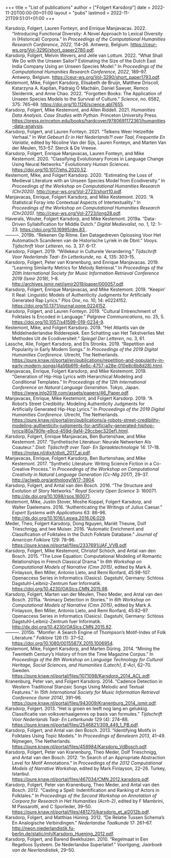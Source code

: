 +++
title = "List of publications"
author = ["Folgert Karsdorp"]
date = 2022-11-20T00:00:00+01:00
layout = "pubs"
lastmod = 2022-11-21T09:51:01+01:00
+++


<style>.csl-entry{text-indent: -1.5em; margin-left: 1.5em;}</style><div class="csl-bib-body">
  <div class="csl-entry"><a id="citeproc_bib_item_1"></a>Karsdorp, Folgert, Lauren Fonteyn, and Enrique Manjavacas. 2022. “Introducing Functional Diversity: A Novel Approach to Lexical Diversity in (Historical) Corpora.” In <i>Proceedings of the Computational Humanities Research Conference, 2022</i>, 114–26. Antwerp, Belgium. <a href="https://ceur-ws.org/Vol-3290/short_paper2780.pdf">https://ceur-ws.org/Vol-3290/short_paper2780.pdf</a>.</div>
  <div class="csl-entry"><a id="citeproc_bib_item_2"></a>Karsdorp, Folgert, Melvin Wevers, and Jelle van Lottum. 2022. “What Shall We Do with the Unseen Sailor? Estimating the Size of the Dutch East India Company Using an Unseen Species Model.” In <i>Proceedings of the Computational Humanities Research Conference, 2022</i>, 189–97. Antwerp, Belgium. <a href="https://ceur-ws.org/Vol-3290/short_paper1793.pdf">https://ceur-ws.org/Vol-3290/short_paper1793.pdf</a>.</div>
  <div class="csl-entry"><a id="citeproc_bib_item_3"></a>Kestemont, Mike, Folgert Karsdorp, Elisabeth de Bruijn, Matthew Driscoll, Katarzyna A. Kapitan, Pádraig Ó Macháin, Daniel Sawyer, Remco Sleiderink, and Anne Chao. 2022. “Forgotten Books: The Application of Unseen Species Models to the Survival of Culture.” <i>Science</i>, no. 6582, 375: 765–69. <a href="https://doi.org/10.1126/science.abl7655">https://doi.org/10.1126/science.abl7655</a>.</div>
  <div class="csl-entry"><a id="citeproc_bib_item_4"></a>Karsdorp, Folgert, Mike Kestemont, and Allen Riddell. 2021. <i>Humanities Data Analysis. Case Studies with Python</i>. Princeton University Press. <a href="https://press.princeton.edu/books/hardcover/9780691172361/humanities-data-analysis">https://press.princeton.edu/books/hardcover/9780691172361/humanities-data-analysis</a>.</div>
  <div class="csl-entry"><a id="citeproc_bib_item_5"></a>Karsdorp, Folgert, and Lauren Fonteyn. 2021. “Telkens Weer Hetzelfde Verhaal.” In <i>Wat Gebeurt Er in Het Nederlands?! over Taal, Frequentie En Variatie</i>, edited by Nicoline Van der Sijs, Lauren Fonteyn, and Marten Van der Meulen, 153–57. Sterck &#38; De Vreese.</div>
  <div class="csl-entry"><a id="citeproc_bib_item_6"></a>Karsdorp, Folgert, Enrique Manjavacas, Lauren Fonteyn, and Mike Kestemont. 2020. “Classifying Evolutionary Forces in Language Change Using Neural Networks.” <i>Evolutionary Human Sciences</i>. <a href="https://doi.org/10.1017/ehs.2020.52">https://doi.org/10.1017/ehs.2020.52</a>.</div>
  <div class="csl-entry"><a id="citeproc_bib_item_7"></a>Kestemont, Mike, and Folgert Karsdorp. 2020. “Estimating the Loss of Medieval Literature with an Unseen Species Model from Ecodiversity.” In <i>Proceedings of the Workshop on Computational Humanities Research (Chr2020)</i>. <a href="http://ceur-ws.org/Vol-2723/short10.pdf">http://ceur-ws.org/Vol-2723/short10.pdf</a>.</div>
  <div class="csl-entry"><a id="citeproc_bib_item_8"></a>Manjavacas, Enrique, Folgert Karsdorp, and Mike Kestemont. 2020. “A Statistical Foray into Contextual Aspects of Intertextuality.” In <i>Proceedings of the Workshop on Computational Humanities Research (Chr2020)</i>. <a href="http://ceur-ws.org/Vol-2723/long28.pdf">http://ceur-ws.org/Vol-2723/long28.pdf</a>.</div>
  <div class="csl-entry"><a id="citeproc_bib_item_9"></a>Haverals, Wouter, Folgert Karsdorp, and Mike Kestemont. 2019a. “Data-Driven Syllabification for Middle Dutch.” <i>Digital Medievalist</i>, no. 1, 12: 1–23. <a href="https://doi.org/10.16995/dm.83 ">https://doi.org/10.16995/dm.83 </a>.</div>
  <div class="csl-entry"><a id="citeproc_bib_item_10"></a>———. 2019b. “Rekenen Op Ritme. Een Datagedreven Oplossing Voor Het Automatisch Scanderen van de Historische Lyriek in de Dbnl.” <i>Vooys. Tijdschrift Voor Letteren</i>, no. 3, 37: 6–17.</div>
  <div class="csl-entry"><a id="citeproc_bib_item_11"></a>Karsdorp, Folgert. 2019. “Willekeur in Culturele Verandering.” <i>Tijdschrift Voor Nederlands Taal- En Letterkunde</i>, no. 4, 135: 303–15.</div>
  <div class="csl-entry"><a id="citeproc_bib_item_12"></a>Karsdorp, Folgert, Peter van Kranenburg, and Enrique Manjavacas. 2019. “Learning Similarity Metrics for Melody Retrieval.” In <i>Proceedings of the 20th International Society for Music Information Retrieval Conference 2019 (Ismir 2019)</i>, 1–8. <a href="http://archives.ismir.net/ismir2019/paper/000057.pdf">http://archives.ismir.net/ismir2019/paper/000057.pdf</a>.</div>
  <div class="csl-entry"><a id="citeproc_bib_item_13"></a>Karsdorp, Folgert, Enrique Manjavacas, and Mike Kestemont. 2019. “Keepin’ It Real: Linguistic Models of Authenticity Judgments for Artificially Generated Rap Lyrics.” <i>Plos One</i>, no. 10, 14: e0224152. <a href="https://doi.org/10.1371/journal.pone.0224152">https://doi.org/10.1371/journal.pone.0224152</a>.</div>
  <div class="csl-entry"><a id="citeproc_bib_item_14"></a>Karsdorp, Folgert, and Lauren Fonteyn. 2019. “Cultural Entrenchment of Folktales Is Encoded in Language.” <i>Palgrave Communications</i>, no. 25, 5. <a href="https://doi.org/10.1057/s41599-019-0234-9">https://doi.org/10.1057/s41599-019-0234-9</a>.</div>
  <div class="csl-entry"><a id="citeproc_bib_item_15"></a>Kestemont, Mike, and Folgert Karsdorp. 2019. “Het Atlantis van de Middelnederlandse Ridderepiek. Een Schatting van Het Tekstverlies Met Methodes Uit de Ecodiversiteit.” <i>Spiegel Der Letteren</i>, no. 3, 61.</div>
  <div class="csl-entry"><a id="citeproc_bib_item_16"></a>Lassche, Alie, Folgert Karsdorp, and Els Stronks. 2019. “Repetition and Popularity in Early Modern Songs.” In <i>Proceedings of the 2019 Digital Humanities Conference</i>. Utrecht, The Netherlands. <a href="https://pure.knaw.nl/portal/en/publications/repetition-and-popularity-in-early-modern-songs(4a56b6f6-4e6c-4757-a28e-010e8c6b8d28).html">https://pure.knaw.nl/portal/en/publications/repetition-and-popularity-in-early-modern-songs(4a56b6f6-4e6c-4757-a28e-010e8c6b8d28).html</a>.</div>
  <div class="csl-entry"><a id="citeproc_bib_item_17"></a>Manjavacas, Enrique, Folgert Karsdorp, and Mike Kestemont. 2019. “Generation of Hip-Hop Lyrics with Hierarchical Modeling and Conditional Templates.” In <i>Proceedings of the 12th International Conference on Natural Language Generation</i>. Tokyo, Japan. <a href="https://www.inlg2019.com/assets/papers/46_Paper.pdf">https://www.inlg2019.com/assets/papers/46_Paper.pdf</a>.</div>
  <div class="csl-entry"><a id="citeproc_bib_item_18"></a>Manjavacas, Enrique, Mike Kestemont, and Folgert Karsdorp. 2019. “A Robot’s Street Credibility: Modeling Authenticity Judgments for Artificially Generated Hip-Hop Lyrics.” In <i>Proceedings of the 2019 Digital Humanities Conference</i>. Utrecht, The Netherlands. <a href="https://pure.knaw.nl/portal/en/publications/a-robots-street-credibility-modeling-authenticity-judgments-for-artificially-generated-hiphop-lyrics(80a790fe-e9cd-459d-9af4-29ccbec320ef).html">https://pure.knaw.nl/portal/en/publications/a-robots-street-credibility-modeling-authenticity-judgments-for-artificially-generated-hiphop-lyrics(80a790fe-e9cd-459d-9af4-29ccbec320ef).html</a>.</div>
  <div class="csl-entry"><a id="citeproc_bib_item_19"></a>Karsdorp, Folgert, Enrique Manjavacas, Ben Burtenshaw, and Mike Kestemont. 2017. “Synthetische Literatuur: Neurale Netwerken Als Coauteur.” <i>Dixit: Tijdschrift over Taal- En Spraaktechnologie</i> 14: 17–18. <a href="https://notas.nl/dixit/dixit_2017_ai.pdf">https://notas.nl/dixit/dixit_2017_ai.pdf</a>.</div>
  <div class="csl-entry"><a id="citeproc_bib_item_20"></a>Manjavacas, Enrique, Folgert Karsdorp, Ben Burtenshaw, and Mike Kestemont. 2017. “Synthetic Literature: Writing Science Fiction in a Co-Creative Process.” In <i>Proceedings of the Workshop on Computational Creativity in Natural Language Generation (Cc-Nlg 2017)</i>, 29–37. <a href="http://aclweb.org/anthology/W17-3904">http://aclweb.org/anthology/W17-3904</a>.</div>
  <div class="csl-entry"><a id="citeproc_bib_item_21"></a>Karsdorp, Folgert, and Antal van den Bosch. 2016. “The Structure and Evolution of Story Networks.” <i>Royal Society Open Science</i> 3: 160071. <a href="http://dx.doi.org/10.1098/rsos.160071">http://dx.doi.org/10.1098/rsos.160071</a>.</div>
  <div class="csl-entry"><a id="citeproc_bib_item_22"></a>Kestemont, Mike, Justin Stover, Moshe Koppel, Folgert Karsdorp, and Walter Daelemans. 2016. “Authenticating the Writings of Julius Caesar.” <i>Expert Systems with Applications</i> 63: 86–96. <a href="http://dx.doi.org/10.1016/j.eswa.2016.06.029">http://dx.doi.org/10.1016/j.eswa.2016.06.029</a>.</div>
  <div class="csl-entry"><a id="citeproc_bib_item_23"></a>Meder, Theo, Folgert Karsdorp, Dong Nguyen, Mariët Theune, Dolf Trieschnigg, and Iwe Muiser. 2016. “Automatic Enrichment and Classification of Folktales in the Dutch Folktale Database.” <i>Journal of American Folklore</i> 129: 78–96. <a href="https://pure.knaw.nl/portal/files/2337691/JAF_VVB.pdf">https://pure.knaw.nl/portal/files/2337691/JAF_VVB.pdf</a>.</div>
  <div class="csl-entry"><a id="citeproc_bib_item_24"></a>Karsdorp, Folgert, Mike Kestemont, Christof Schöch, and Antal van den Bosch. 2015. “The Love Equation: Computational Modeling of Romantic Relationships in French Classical Drama.” In <i>6th Workshop on Computational Models of Narrative (Cmn 2015)</i>, edited by Mark A. Finlayson, Ben Miller, Antonio Lieto, and Remi Ronfard, 45:98–107. Openaccess Series in Informatics (Oasics). Dagstuhl, Germany: Schloss Dagstuhl–Leibniz-Zentrum fuer Informatik. <a href="https://doi.org/10.4230/OASIcs.CMN.2015.98">https://doi.org/10.4230/OASIcs.CMN.2015.98</a>.</div>
  <div class="csl-entry"><a id="citeproc_bib_item_25"></a>Karsdorp, Folgert, Marten van der Meulen, Theo Meder, and Antal van den Bosch. 2015a. “Animacy Detection in Stories.” In <i>6th Workshop on Computational Models of Narrative (Cmn 2015)</i>, edited by Mark A. Finlayson, Ben Miller, Antonio Lieto, and Remi Ronfard, 45:82–97. Openaccess Series in Informatics (Oasics). Dagstuhl, Germany: Schloss Dagstuhl–Leibniz-Zentrum fuer Informatik. <a href="http://dx.doi.org/10.4230/OASIcs.CMN.2015.82">http://dx.doi.org/10.4230/OASIcs.CMN.2015.82</a>.</div>
  <div class="csl-entry"><a id="citeproc_bib_item_26"></a>———. 2015b. “Momfer: A Search Engine of Thompson’s Motif-Index of Folk Literature.” <i>Folklore</i> 126 (1): 37–52. <a href="https://doi.org/10.1080/0015587X.2015.1006954">https://doi.org/10.1080/0015587X.2015.1006954</a>.</div>
  <div class="csl-entry"><a id="citeproc_bib_item_27"></a>Kestemont, Mike, Folgert Karsdorp, and Marten Düring. 2014. “Mining the Twentieth Century’s History of from the Time Magazine Corpus.” In <i>Proceedings of the 8th Workshop on Language Technology for Cultural Heritage, Social Sciences, and Humanities (Latech), E-Acl</i>, 62–70. Sweden. <a href="https://pure.knaw.nl/portal/files/1071098/Karsdorp_2014_ACL.pdf">https://pure.knaw.nl/portal/files/1071098/Karsdorp_2014_ACL.pdf</a>.</div>
  <div class="csl-entry"><a id="citeproc_bib_item_28"></a>Kranenburg, Peter van, and Folgert Karsdorp. 2014. “Cadence Detection in Western Traditional Stanzaic Songs Using Melodic and Textual Features.” In <i>15th International Society for Music Information Retrieval Conference (Ismir 2014)</i>, 391–96. <a href="https://pure.knaw.nl/portal/files/943009/Kranenburg_2014_ismir.pdf">https://pure.knaw.nl/portal/files/943009/Kranenburg_2014_ismir.pdf</a>.</div>
  <div class="csl-entry"><a id="citeproc_bib_item_29"></a>Karsdorp, Folgert. 2013. “Het is groen en leeft nog lang en gelukkig. Classificatie van volksverhaalgenres op basis van formules.” <i>Tijdschrift Voor Nederlands Taal- En Letterkunde</i> 129 (4): 274–88. <a href="https://pure.knaw.nl/portal/files/2546821/309_449_1_PB.pdf">https://pure.knaw.nl/portal/files/2546821/309_449_1_PB.pdf</a>.</div>
  <div class="csl-entry"><a id="citeproc_bib_item_30"></a>Karsdorp, Folgert, and Antal van den Bosch. 2013. “Identifying Motifs in Folktales Using Topic Models.” In <i>Proceedings of Benelearn 2013</i>, 41–49. Nijmegen, The Netherlands. <a href="https://pure.knaw.nl/portal/files/458984/Karsdorp_VdBosch.pdf">https://pure.knaw.nl/portal/files/458984/Karsdorp_VdBosch.pdf</a>.</div>
  <div class="csl-entry"><a id="citeproc_bib_item_31"></a>Karsdorp, Folgert, Peter van Kranenburg, Theo Meder, Dolf Trieschnigg, and Antal van den Bosch. 2012. “In Search of an Appropriate Abstraction Level for Motif Annotations.” In <i>Proceedings of the 2012 Computational Models of Narrative Workshop</i>, edited by Mark Finlayson, 22–26. Turkey, Istanbul. <a href="https://pure.knaw.nl/portal/files/467034/CMN.2012.karsdorp.pdf">https://pure.knaw.nl/portal/files/467034/CMN.2012.karsdorp.pdf</a>.</div>
  <div class="csl-entry"><a id="citeproc_bib_item_32"></a>Karsdorp, Folgert, Peter van Kranenburg, Theo Meder, and Antal van den Bosch. 2012. “Casting a Spell: Indentification and Ranking of Actors in Folktales.” In <i>Proceedings of the Second Workshop on Annotation of Corpora for Research in Het Humanities (Acrh-2)</i>, edited by F Mambrini, M Passarotti, and C Sporleder, 39–50. <a href="https://pure.knaw.nl/portal/files/481270/karsdorp_et_al2012b.pdf">https://pure.knaw.nl/portal/files/481270/karsdorp_et_al2012b.pdf</a>.</div>
  <div class="csl-entry"><a id="citeproc_bib_item_33"></a>Karsdorp, Folgert, and Matthias Hüning. 2012. “De Relatie Tussen Schema’s En Analogische Verbindingen.” <i>Nederlandse Taalkunde</i> 17: 261–67. <a href="http://neon.niederlandistik.fu-berlin.de/static/mh/Karsdorp_Huening_2012.pdf">http://neon.niederlandistik.fu-berlin.de/static/mh/Karsdorp_Huening_2012.pdf</a>.</div>
  <div class="csl-entry"><a id="citeproc_bib_item_34"></a>Karsdorp, Folgert, and Barend Beekhuizen. 2010. “Regelmaat in Een Regelloos Systeem. De Nederlandse Superlatief.” <i>Voortgang, Jaarboek van de Neerlandistiek</i>, 29–50.</div>
</div>
